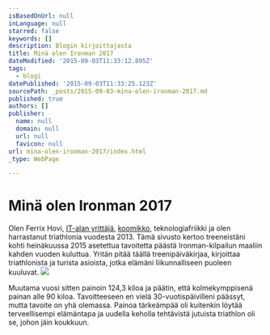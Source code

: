 ```yaml
---
isBasedOnUrl: null
inLanguage: null
starred: false
keywords: []
description: Blogin kirjoittajasta
title: Minä olen Ironman 2017
dateModified: '2015-09-03T11:33:12.895Z'
tags:
  - blogi
datePublished: '2015-09-03T11:33:25.123Z'
sourcePath: _posts/2015-09-03-mina-olen-ironman-2017.md
published: true
authors: []
publisher:
  name: null
  domain: null
  url: null
  favicon: null
url: mina-olen-ironman-2017/index.html
_type: WebPage

---
```

# Minä olen Ironman 2017

Olen Ferrix Hovi, [IT-alan yrittäjä][0], [koomikko][1], teknologiafriikki ja olen harrastanut triathlonia vuodesta 2013\. Tämä sivusto kertoo treeneistäni kohti heinäkuussa 2015 asetettua tavoitetta päästä Ironman-kilpailun maaliin kahden vuoden kuluttua. Yritän pitää täällä treenipäiväkirjaa, kirjoittaa triathlonista ja turista asioista, jotka elämäni liikunnalliseen puoleen kuuluvat.
![](https://the-grid-user-content.s3-us-west-2.amazonaws.com/71f88bee-d8d3-411e-8c27-50106b80891a.jpg)

Muutama vuosi sitten painoin 124,3 kiloa ja päätin, että kolmekymppisenä painan alle 90 kiloa. Tavoitteeseen en vielä 30-vuotispäivilleni päässyt, mutta tavoite on yhä olemassa. Painoa tärkeämpää oli kuitenkin löytää terveellisempi elämäntapa ja uudella keholla tehtävistä jutuista triathlon oli se, johon jäin koukkuun.

[0]: https://sigrun.fi/
[1]: https://ferrix.fi/